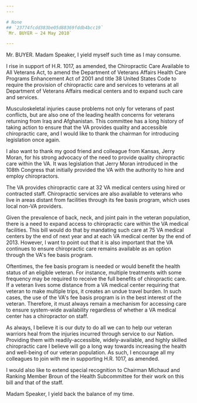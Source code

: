 ```yaml
---
---

# None
## `23774fcdd383be05d88369fddb4bcc19`
`Mr. BUYER — 24 May 2010`

---
```



Mr. BUYER. Madam Speaker, I yield myself such time as I may consume.

I rise in support of H.R. 1017, as amended, the Chiropractic Care 
Available to All Veterans Act, to amend the Department of Veterans 
Affairs Health Care Programs Enhancement Act of 2001 and title 38 
United States Code to require the provision of chiropractic care and 
services to veterans at all Department of Veterans Affairs medical 
centers and to expand such care and services.

Musculoskeletal injuries cause problems not only for veterans of past 
conflicts, but are also one of the leading health concerns for veterans 
returning from Iraq and Afghanistan. This committee has a long history 
of taking action to ensure that the VA provides quality and accessible 
chiropractic care, and I would like to thank the chairman for 
introducing legislation once again.

I also want to thank my good friend and colleague from Kansas, Jerry 
Moran, for his strong advocacy of the need to provide quality 
chiropractic care within the VA. It was legislation that Jerry Moran 
introduced in the 108th Congress that initially provided the VA with 
the authority to hire and employ chiropractors.

The VA provides chiropractic care at 32 VA medical centers using 
hired or contracted staff. Chiropractic services are also available to 
veterans who live in areas distant from facilities through its fee 
basis program, which uses local non-VA providers.

Given the prevalence of back, neck, and joint pain in the veteran 
population, there is a need to expand access to chiropractic care 
within the VA medical facilities. This bill would do that by mandating 
such care at 75 VA medical centers by the end of next year and at each 
VA medical center by the end of 2013. However, I want to point out that 
it is also important that the VA continues to ensure chiropractic care 
remains available as an option through the VA's fee basis program.

Oftentimes, the fee basis program is needed or would benefit the 
health status of an eligible veteran. For instance, multiple treatments 
with some frequency may be required to receive the full benefits of 
chiropractic care. If a veteran lives some distance from a VA medical 
center requiring that veteran to make multiple trips, it creates an 
undue travel burden. In such cases, the use of the VA's fee basis 
program is in the best interest of the veteran. Therefore, it must 
always remain a mechanism for accessing care to ensure system-wide 
availability regardless of whether a VA medical center has a 
chiropractor on staff.

As always, I believe it is our duty to do all we can to help our 
veteran warriors heal from the injuries incurred through service to our 
Nation. Providing them with readily-accessible, widely-available, and 
highly skilled chiropractic care I believe will go a long way towards 
increasing the health and well-being of our veteran population. As 
such, I encourage all my colleagues to join with me in supporting H.R. 
1017, as amended.

I would also like to extend special recognition to Chairman Michaud 
and Ranking Member Broun of the Health Subcommittee for their work on 
this bill and that of the staff.

Madam Speaker, I yield back the balance of my time.